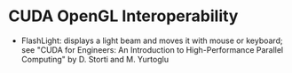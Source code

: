 # CUDA OpenGL Interoperability

- FlashLight: displays a light beam and moves it with mouse or keyboard; see "CUDA for Engineers: An Introduction to High-Performance Parallel Computing" by D. Storti and M. Yurtoglu
